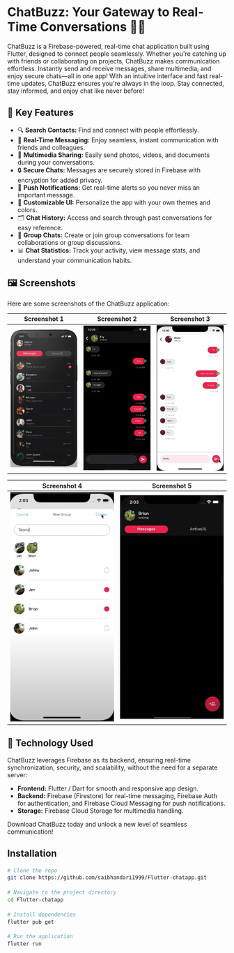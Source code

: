 # ChatBuzz: Your Gateway to Real-Time Conversations 💬✨

ChatBuzz is a Firebase-powered, real-time chat application built using Flutter, designed to connect people seamlessly. Whether you're catching up with friends or collaborating on projects, ChatBuzz makes communication effortless. Instantly send and receive messages, share multimedia, and enjoy secure chats—all in one app! With an intuitive interface and fast real-time updates, ChatBuzz ensures you're always in the loop. Stay connected, stay informed, and enjoy chat like never before!

## 🌟 Key Features

- 🔍 **Search Contacts:** Find and connect with people effortlessly.
- 💬 **Real-Time Messaging:** Enjoy seamless, instant communication with friends and colleagues.
- 📸 **Multimedia Sharing:** Easily send photos, videos, and documents during your conversations.
- 🔒 **Secure Chats:** Messages are securely stored in Firebase with encryption for added privacy.
- 📱 **Push Notifications:** Get real-time alerts so you never miss an important message.
- 🎨 **Customizable UI:** Personalize the app with your own themes and colors.
- 🗂️ **Chat History:** Access and search through past conversations for easy reference.
- 👥 **Group Chats:** Create or join group conversations for team collaborations or group discussions.
- 📊 **Chat Statistics:** Track your activity, view message stats, and understand your communication habits.

## 🖼️ Screenshots

Here are some screenshots of the ChatBuzz application:

| Screenshot 1 | Screenshot 2 | Screenshot 3 |
|--------------|--------------|--------------|
| <img src="https://github.com/saibhandari1999/Flutter-chatapp/blob/master/starter.jpg" alt="Screenshot 1" width="300"/> | <img src="https://github.com/saibhandari1999/Flutter-chatapp/blob/master/Screenshot%202023-09-21%20150938.jpg" alt="Screenshot 2" width="300"/> | <img src="https://github.com/saibhandari1999/Flutter-chatapp/blob/master/Screenshot%202023-09-21%20150952.jpg" alt="Screenshot 3" width="300"/> |

| Screenshot 4 | Screenshot 5 |
|--------------|--------------|
| <img src="https://github.com/saibhandari1999/Flutter-chatapp/blob/master/Screenshot%202023-09-21%20151045.jpg" alt="Screenshot 4" width="300"/> | <img src="https://github.com/saibhandari1999/Flutter-chatapp/blob/master/Screenshot%202023-09-21%20151100.jpg" alt="Screenshot 5" width="300"/> |

## 🚀 Technology Used

ChatBuzz leverages Firebase as its backend, ensuring real-time synchronization, security, and scalability, without the need for a separate server:

- **Frontend:** Flutter / Dart for smooth and responsive app design.
- **Backend:** Firebase (Firestore) for real-time messaging, Firebase Auth for authentication, and Firebase Cloud Messaging for push notifications.
- **Storage:** Firebase Cloud Storage for multimedia handling.

Download ChatBuzz today and unlock a new level of seamless communication!

## Installation

```bash
# Clone the repo
git clone https://github.com/saibhandari1999/Flutter-chatapp.git

# Navigate to the project directory
cd Flutter-chatapp

# Install dependencies
flutter pub get

# Run the application
flutter run
